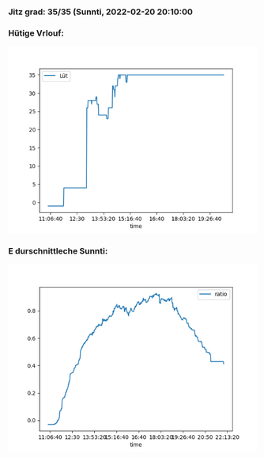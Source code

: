 ### Jitz grad: 35/35 (Sunnti, 2022-02-20 20:10:00

### Hütige Vrlouf:
![Graph](Today.png)

### E durschnittleche Sunnti:
![Graph](Sunnti.png)